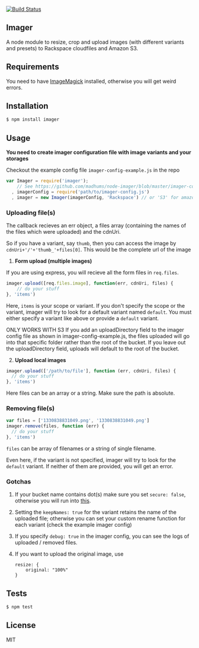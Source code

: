 [![Build Status](https://travis-ci.org/imagerjs/imager.svg?branch=master)](https://travis-ci.org/imagerjs/imager)

## Imager

A node module to resize, crop and upload images (with different variants and presets) to Rackspace cloudfiles and Amazon S3.

## Requirements

You need to have [ImageMagick](http://www.imagemagick.org/) installed, otherwise you will get weird errors.

## Installation
```sh
$ npm install imager
```

## Usage
**You need to create imager configuration file with image variants and your storages**

Checkout the example config file `imager-config-example.js` in the repo

```js
var Imager = require('imager');
    // See https://github.com/madhums/node-imager/blob/master/imager-config-example.js for example configuration
  , imagerConfig = require('path/to/imager-config.js')
  , imager = new Imager(imagerConfig, 'Rackspace') // or 'S3' for amazon
```

### Uploading file(s)

The callback recieves an err object, a files array (containing the names of the files which were
uploaded) and the cdnUri.

So if you have a variant, say `thumb`, then you can access the image by `cdnUri+'/'+'thumb_'+files[0]`. This would be the complete url of the image

1. **Form upload (multiple images)**

  If you are using express, you will recieve all the form files in `req.files`.

  ```js
  imager.upload([req.files.image], function(err, cdnUri, files) {
      // do your stuff
  }, 'items')
  ```

  Here, `items` is your scope or variant. If you don't specify the scope or the variant, imager
  will try to look for a default variant named `default`. You must either specify a variant like
  above or provide a `default` variant.

  ONLY WORKS WITH S3
  If you add an uploadDirectory field to the imager config file as shown in imager-config-example.js, the files uploaded will go into that specific folder rather than the root of the bucket.
  If you leave out the uploadDirectory field, uploads will default to the root of the bucket.

2. **Upload local images**

  ```js
  imager.upload(['/path/to/file'], function (err, cdnUri, files) {
    // do your stuff
  }, 'items')
  ```

  Here files can be an array or a string. Make sure the path is
  absolute.

### Removing file(s)

```js
var files = ['1330838831049.png', '1330838831049.png']
imager.remove(files, function (err) {
  // do your stuff
}, 'items')
```

`files` can be array of filenames or a string of single filename.

Even here, if the variant is not specified, imager will try to look for the `default` variant. If neither
of them are provided, you will get an error.

### Gotchas

1. If your bucket name contains dot(s) make sure you set `secure: false`, otherwise
you will run into [this](https://github.com/LearnBoost/knox/issues/125).
2. Setting the `keepNames: true` for the variant retains the name of the uploaded file; otherwise you can set your custom rename function for each variant (check the example imager config)
3. If you specify `debug: true` in the imager config, you can see the logs of uploaded / removed files.
4. If you want to upload the original image, use 

    ```
    resize: {
        original: "100%"
    }
    ```

## Tests

```sh
$ npm test
```

## License

MIT
